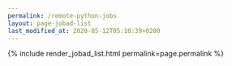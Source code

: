 ```yaml
---
permalink: /remote-python-jobs
layout: page-jobad-list
last_modified_at: 2020-05-12T05:10:39+0200
---
```

{% include render_jobad_list.html permalink=page.permalink %}
